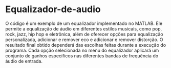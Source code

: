 # Equalizador-de-audio

O código é um exemplo de um equalizador implementado no MATLAB. Ele permite a equalização de áudio em diferentes estilos musicais, como pop, rock, jazz, hip hop e eletrônica, além de oferecer opções para equalização personalizada, adicionar e remover eco e adicionar e remover distorção. O resultado final obtido dependerá das escolhas feitas durante a execução do programa. Cada opção selecionada no menu do equalizador aplicará um conjunto de ganhos específicos nas diferentes bandas de frequência do áudio de entrada.
